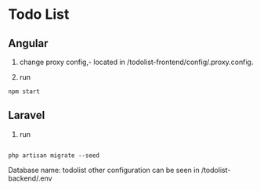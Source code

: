 # Todo List

## Angular

1. change proxy config,- located in /todolist-frontend/config/.proxy.config.

2. run

```
npm start

```

## Laravel

1. run

```

php artisan migrate --seed

```

Database name: todolist
other configuration can be seen in /todolist-backend/.env
